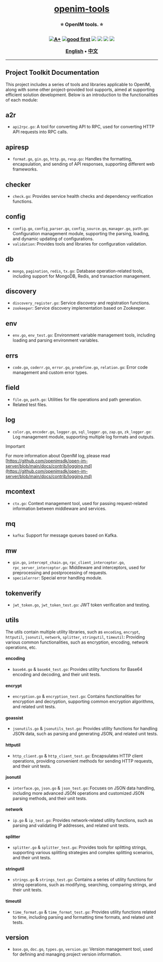 <h1 align="center" style="border-bottom: none">
    <b>
        <a href="https://docs.openim.io">openim-tools</a><br>
    </b>
</h1>
<h3 align="center" style="border-bottom: none">
      ⭐️  OpenIM tools.  ⭐️ <br>
<h3>


<p align=center>
<a href="https://goreportcard.com/report/github.com/DianGeIM/tools"><img src="https://goreportcard.com/badge/github.com/DianGeIM/tools" alt="A+"></a>
<a href="https://github.com/DianGeIM/tools/issues?q=is%3Aissue+is%3Aopen+sort%3Aupdated-desc+label%3A%22good+first+issue%22"><img src="https://img.shields.io/github/issues/openimsdk/tools/good%20first%20issue?logo=%22github%22" alt="good first"></a>
<a href="https://github.com/DianGeIM/tools"><img src="https://img.shields.io/github/stars/openimsdk/tools.svg?style=flat&logo=github&colorB=deeppink&label=stars"></a>
<a href="https://join.slack.com/t/openimsdk/shared_invite/zt-22720d66b-o_FvKxMTGXtcnnnHiMqe9Q"><img src="https://img.shields.io/badge/Slack-100%2B-blueviolet?logo=slack&amp;logoColor=white"></a>
<a href="https://github.com/DianGeIM/tools/blob/main/LICENSE"><img src="https://img.shields.io/badge/license-Apache--2.0-green"></a>
<a href="https://pkg.go.dev/github.com/DianGeIM/tools"><img src="https://img.shields.io/badge/Language-Go-blue.svg"></a>
</p>


<p align="center">
    <a href="./README.md"><b>English</b></a> •
    <a href="./README_zh-CN.md"><b>中文</b></a>
</p>

</p>

----

## Project Toolkit Documentation

This project includes a series of tools and libraries applicable to OpenIM, along with some other project-provided tool supports, aimed at supporting efficient solution development. Below is an introduction to the functionalities of each module:

## a2r

- `api2rpc.go`: A tool for converting API to RPC, used for converting HTTP API requests into RPC calls.

## apiresp

- `format.go`, `gin.go`, `http.go`, `resp.go`: Handles the formatting, encapsulation, and sending of API responses, supporting different web frameworks.

## checker

- `check.go`: Provides service health checks and dependency verification functions.

## config

- `config.go`, `config_parser.go`, `config_source.go`, `manager.go`, `path.go`: Configuration management module, supporting the parsing, loading, and dynamic updating of configurations.
- `validation`: Provides tools and libraries for configuration validation.

## db

- `mongo`, `pagination`, `redis`, `tx.go`: Database operation-related tools, including support for MongoDB, Redis, and transaction management.

## discovery

- `discovery_register.go`: Service discovery and registration functions.
- `zookeeper`: Service discovery implementation based on Zookeeper.

## env

- `env.go`, `env_test.go`: Environment variable management tools, including loading and parsing environment variables.

## errs

- `code.go`, `coderr.go`, `error.go`, `predefine.go`, `relation.go`: Error code management and custom error types.

## field

- `file.go`, `path.go`: Utilities for file operations and path generation.
- Related test files.

## log

- `color.go`, `encoder.go`, `logger.go`, `sql_logger.go`, `zap.go`, `zk_logger.go`: Log management module, supporting multiple log formats and outputs.

> [!IMPORTANT]
> For more information about OpenIM log, please read [https://github.com/openimsdk/open-im-server/blob/main/docs/contrib/logging.md](https://github.com/openimsdk/open-im-server/blob/main/docs/contrib/logging.md)

## mcontext

- `ctx.go`: Context management tool, used for passing request-related information between middleware and services.

## mq

- `kafka`: Support for message queues based on Kafka.

## mw

- `gin.go`, `intercept_chain.go`, `rpc_client_interceptor.go`, `rpc_server_interceptor.go`: Middleware and interceptors, used for preprocessing and postprocessing of requests.
- `specialerror`: Special error handling module.

## tokenverify

- `jwt_token.go`, `jwt_token_test.go`: JWT token verification and testing.

## utils

The utils contain multiple utility libraries, such as `encoding`, `encrypt`, `httputil`, `jsonutil`, `network`, `splitter`, `stringutil`, `timeutil`: Providing various common functionalities, such as encryption, encoding, network operations, etc.

#### encoding

- `base64.go` & `base64_test.go`: Provides utility functions for Base64 encoding and decoding, and their unit tests.

#### encrypt

- `encryption.go` & `encryption_test.go`: Contains functionalities for encryption and decryption, supporting common encryption algorithms, and related unit tests.

#### goassist

- `jsonutils.go` & `jsonutils_test.go`: Provides utility functions for handling JSON data, such as parsing and generating JSON, and related unit tests.

#### httputil

- `http_client.go` & `http_client_test.go`: Encapsulates HTTP client operations, providing convenient methods for sending HTTP requests, and their unit tests.

#### jsonutil

- `interface.go`, `json.go` & `json_test.go`: Focuses on JSON data handling, including more advanced JSON operations and customized JSON parsing methods, and their unit tests.

#### network

- `ip.go` & `ip_test.go`: Provides network-related utility functions, such as parsing and validating IP addresses, and related unit tests.

#### splitter

- `splitter.go` & `splitter_test.go`: Provides tools for splitting strings, supporting various splitting strategies and complex splitting scenarios, and their unit tests.

#### stringutil

- `strings.go` & `strings_test.go`: Contains a series of utility functions for string operations, such as modifying, searching, comparing strings, and their unit tests.

#### timeutil

- `time_format.go` & `time_format_test.go`: Provides utility functions related to time, including parsing and formatting time formats, and related unit tests.

## version

- `base.go`, `doc.go`, `types.go`, `version.go`: Version management tool, used for defining and managing project version information.
